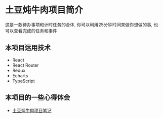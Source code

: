 # 土豆炖牛肉项目简介

这是一款待办事项和计时任务的合体, 你可以利用25分钟时间来做你想做的事, 也可以查看完成的任务和事件

## 本项目运用技术

- React
- React Router
- Redux
- Echarts
- TypeScript

## 本项目的一些心得体会

- [土豆炖牛肉项目笔记](https://chaunceym.gitee.io/notes/pages/project-notes/clock/clock-index.html)